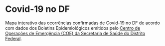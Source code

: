 # Covid-19 no DF

Mapa interativo das ocorrências confirmadas de Covid-19 no DF de acordo com dados dos Boletins Epidemiológicos emitidos pelo [Centro de Operações de Emergência (COE) da Secretaria de Saúde do Distrito Federal](http://www.saude.df.gov.br/informativos-do-centro-de-operacoes-de-emergencia-coe/).

<script src="https://github.com/ramnathv/htmlwidgets/blob/master/inst/www/htmlwidget.js"></script>
<script src="https://github.com/igorcobelo/covid19nodf/blob/master/docs/covid19nodf.js"></script>
